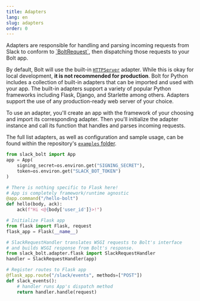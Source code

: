 ```yaml
---
title: Adapters
lang: en
slug: adapters
order: 0
---
```


<div class="section-content">
Adapters are responsible for handling and parsing incoming requests from Slack to conform to <a href="https://github.com/slackapi/bolt-python/blob/main/slack_bolt/request/request.py">`BoltRequest`</a>, then dispatching those requests to your Bolt app.

By default, Bolt will use the built-in <a href="https://docs.python.org/3/library/http.server.html">`HTTPServer`</a> adapter. While this is okay for local development, <b>it is not recommended for production</b>. Bolt for Python includes a collection of built-in adapters that can be imported and used with your app. The built-in adapters support a variety of popular Python frameworks including Flask, Django, and Starlette among others. Adapters support the use of any production-ready web server of your choice.

To use an adapter, you'll create an app with the framework of your choosing and import its corresponding adapter. Then you'll initialize the adapter instance and call its function that handles and parses incoming requests.

The full list adapters, as well as configuration and sample usage, can be found within the repository's <a href="https://github.com/slackapi/bolt-python/tree/main/examples">`examples` folder</a>.
</div>

```python
from slack_bolt import App
app = App(
    signing_secret=os.environ.get("SIGNING_SECRET"),
    token=os.environ.get("SLACK_BOT_TOKEN")
)

# There is nothing specific to Flask here!
# App is completely framework/runtime agnostic
@app.command("/hello-bolt")
def hello(body, ack):
    ack(f"Hi <@{body['user_id']}>!")

# Initialize Flask app
from flask import Flask, request
flask_app = Flask(__name__)

# SlackRequestHandler translates WSGI requests to Bolt's interface
# and builds WSGI response from Bolt's response.
from slack_bolt.adapter.flask import SlackRequestHandler
handler = SlackRequestHandler(app)

# Register routes to Flask app
@flask_app.route("/slack/events", methods=["POST"])
def slack_events():
    # handler runs App's dispatch method
    return handler.handle(request)
```
